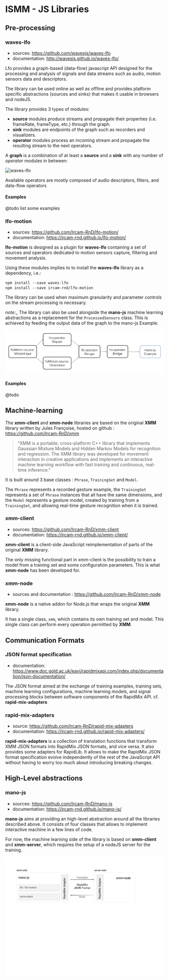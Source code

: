 # ISMM - JS Libraries

## Pre-processing

### waves-lfo

- sources: https://github.com/wavesjs/waves-lfo
- documentation: http://wavesjs.github.io/waves-lfo/

Lfo provides a graph-based (data-flow) javascript API designed for the processing and analysis of signals and data streams such as audio, motion sensors data and descriptors.

The library can be used online as well as offline and provides platform specific abstractions (sources and sinks) that makes it usable in browsers and nodeJS. 

The library provides 3 types of modules:
- **source** modules produce streams and propagate their properties (i.e. frameRate, frameType, etc.) through the graph.
- **sink** modules are endpoints of the graph such as recorders and visualizers.
- **operator** modules process an incoming stream and propagate the resulting stream to the next operators.

A **graph** is a combination of at least a **source** and a **sink** with any number of _operator_ modules in between:

![waves-lfo](assets/waves-lfo.jpg)

Available operators are mostly composed of audio descriptors, filters, and data-flow operators

#### Examples

@todo list some examples

### lfo-motion

- sources: https://github.com/Ircam-RnD/lfo-motion/
- documentation: https://ircam-rnd.github.io/lfo-motion/

**lfo-motion** is designed as a plugin for **waves-lfo** containing a set of sources and operators dedicated to motion sensors capture, filtering and movement analysis.

Using these modules implies to to install the **waves-lfo** library as a dependency, i.e.:

```
npm install --save waves-lfo
npm install --save ircam-rnd/lfo-motion
```

The library can be used when maximum granularity and parameter controls on the stream processing is necessary.

_note:__ The library can also be used alongside the **mano-js** machine learning abstractions as a replacement for the `ProcessedSensors` class. This is achieved by feeding the output data of the graph to the mano-js Example.

![lfo-motion](assets/lfo-motion.jpg)

#### Examples

@todo

## Machine-learning

The **xmm-client** and **xmm-node** libraries are based on the original **XMM** library written by Jules Françoise, hosted on github : https://github.com/Ircam-RnD/xmm

> “XMM is a portable, cross-platform C++ library that implements Gaussian Mixture Models and Hidden Markov Models for recognition and regression. The XMM library was developed for movement interaction in creative applications and implements an interactive machine learning workflow with fast training and continuous, real-time inference.”

It is built around 3 base classes : `Phrase`, `TrainingSet` and `Model`.

The `Phrase` represents a recorded gesture example, the `TrainingSet` represents a set of `Phrase` instances that all have the same dimensions, and the `Model` represents a gesture model, created by training from a `TrainingSet`, and allowing real-time gesture recognition when it is trained.

### xmm-client

- sources: https://github.com/Ircam-RnD/xmm-client
- documentation: https://ircam-rnd.github.io/xmm-client/

**xmm-client** is a client-side JavaScript reimplementation of parts of the original **XMM** library.

The only missing functional part in xmm-client is the possibility to train a model from a training set and some configuration parameters. This is what **xmm-node** has been developed for.

### xmm-node

- sources and documentation : https://github.com/Ircam-RnD/xmm-node

**xmm-node** is a native addon for Node.js that wraps the original **XMM** library.

It has a single class, `xmm`, which contains its own training set and model.
This single class can perform every operation permitted by **XMM**.

## Communication Formats

### JSON format specification

- documentation: https://www.doc.gold.ac.uk/eavi/rapidmixapi.com/index.php/documentation/json-documentation/

The JSON format aimed at the exchange of training examples, training sets, machine learning configurations, machine learning models, and signal processing blocks between software components of the RapidMix API. cf. **rapid-mix-adapters**

### rapid-mix-adapters

- source: https://github.com/Ircam-RnD/rapid-mix-adapters
- documentation: https://ircam-rnd.github.io/rapid-mix-adapters/

**rapid-mix-adapters** is a collection of translation functions that transform XMM JSON formats into RapidMix JSON formats, and vice versa. It also provides some adapters for RapidLib. It allows to make the RapidMix JSON format specification evolve independently of the rest of the JavaScript API without having to worry too much about introducing breaking changes.

## High-Level abstractions

### mano-js

- sources: https://github.com/Ircam-RnD/mano-js
- documentation: https://ircam-rnd.github.io/mano-js/

**mano-js** aims at providing an high-level abstraction around all the libraries described above. It consists of four classes that allows to implement interactive machine in a few lines of code. 

For now, the machine learning side of the library is based on **xmm-client** and **xmm-server**, which requires the setup of a nodeJS server for the training.

![mano-js](assets/mano-js.jpg)

